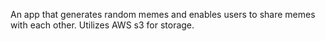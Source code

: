An app that generates random memes and enables users to share memes with each other. Utilizes AWS s3 for storage. 

